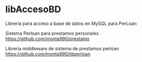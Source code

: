 # libAccesoBD
Librería para acceso a base de datos en MySQL para PerLoan

Sistema Perloan para prestamos personales
https://github.com/monta990/prestamo

Libreria middleware de sistema de prestamos perloan
https://github.com/monta990/libperloan
